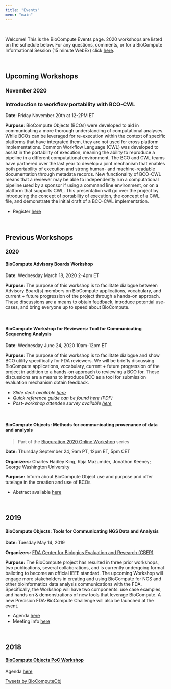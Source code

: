 ```yaml
---
title: "Events"
menu: "main"
---
```


<div class="col-lg-8 offset-lg-2 text-center">
<img src="/images/logo.workshop.png" class="img-fluid mx-auto d-block" alt="">
</div>

<br>

Welcome! This is the BioCompute Events page. 2020 workshops are listed on the schedule below. For any questions, comments, or for a BioCompute Informational Session (15 minute WebEx) click [here](https://forms.gle/MSXxoEKbTS9CueVa9).

<br>

<div class="row">

<div class="col-lg-9">
	
## <a name="upcoming"></a>Upcoming Workshops

### November 2020

### <a name="11-20-20"></a>Introduction to workflow portability with BCO-CWL 

**Date**: Friday November 20th at 12-2PM ET

**Purpose**: BioCompute Objects (BCOs) were developed to aid in communicating a more thorough understanding of computational analyses. While BCOs can be leveraged for re-execution within the context of specific platforms that have integrated them, they are not used for cross platform implementations. Common Workflow Language (CWL) was developed to assist in the portability of execution, meaning the ability to reproduce a pipeline in a different computational environment. The BCO and CWL teams have partnered over the last year to develop a joint mechanism that enables both portability of execution and strong human- and machine-readable documentation through metadata records. New functionality of BCO-CWL means that a reviewer may be able to independently run a computational pipeline used by a sponsor if using a command line environment, or on a platform that supports CWL. This presentation will go over the project by introducing the concept of portability of execution, the concept of a CWL file, and demonstrate the initial draft of a BCO-CWL implementation.

- Register [here](https://www.eventbrite.com/e/biocompute-workshop-for-reviewers-tool-for-communicating-sequencing-tickets-126603690045)

<br>

## Previous Workshops

### 2020

#### <a name="03-18-20"></a>BioCompute Advisory Boards Workshop

**Date**: Wednesday March 18, 2020 2-4pm ET

**Purpose**: The purpose of this workshop is to facilitate dialogue between Advisory Board(s) members on BioCompute applications, vocabulary, and current + future progression of the project through a hands-on approach. These discussions are a means to obtain feedback, introduce potential use-cases, and bring everyone up to speed about BioCompute.

<br>

#### <a name="06-24-20"></a>BioCompute Workshop for Reviewers: Tool for Communicating Sequencing Analysis

**Date**: Wednesday June 24, 2020 10am-12pm ET

**Purpose**: The purpose of this workshop is to facilitate dialogue and show BCO utility specifically for FDA reviewers. We will be briefly discussing BioCompute applications, vocabulary, current + future progression of the project in addition to a hands-on approach to reviewing a BCO for. These discussions are a means to introduce BCO as a tool for submission evaluation mechanism obtain feedback.

- _Slide deck available [here](/docs/ReviewerWorkshop_24June2020_Deck.pdf)_
- _Quick reference guide can be found [here](/docs/BCOCheatSheet.pdf) (PDF)_
- _Post-workshop attendee survey available [here](https://www.surveymonkey.com/r/Q9LXSC6)_

<br>

#### <a name="09-24-20"></a>BioCompute Objects: Methods for communicating provenance of data and analysis 

> Part of the [Biocuration 2020 Online Workshop](https://www.biocuration.org/biocuration-2020-online-workshops/) series

**Date:** Thursday September 24, 9am PT, 12pm ET, 5pm CET

**Organizers:** Charles Hadley King, Raja Mazumder, Jonathon Keeney; George Washington University

**Purpose:** Inform about BioCompute Object use and purpose and offer tutelage in the creation and use of BCOs

 - Abstract available [here](https://drive.google.com/file/d/1aYdfM6Ph2eJ9a1-1s96vFyiFQGkCtmsY/view)

<br>

## 2019

#### <a name="05-14-19"></a>BioCompute Objects: Tools for Communicating NGS Data and Analysis 

**Date:** Tuesday May 14, 2019

**Organizers:** [FDA Center for Biologics Evaluation and Research (CBER)](https://www.fda.gov/about-fda/fda-organization/center-biologics-evaluation-and-research-cber)

**Purpose:** The BioCompute project has resulted in three prior workshops, two publications, several collaborations, and is currently undergoing formal balloting to become an official IEEE standard. The upcoming Workshop will engage more stakeholders in creating and using BioCompute for NGS and other bioinformatics data analysis communications with the FDA. Specifically, the Workshop will have two components: use case examples, and hands on & demonstrations of new tools that leverage BioCompute. A new Precision FDA-BioCompute Challenge will also be launched at the event.

- Agenda [here](/2019-workshop-agenda.md)
- Meeting info [here](https://www.fda.gov/vaccines-blood-biologics/workshops-meetings-conferences-biologics/biocompute-objects-tools-communicating-ngs-data-and-analysis-public-workshop-05142019-05152019)

<br>

## 2018

#### [BioCompute Objects PoC Workshop](https://hive.biochemistry.gwu.edu/htscsrs/workshop_2018)

Agenda [here](https://hive.biochemistry.gwu.edu/htscsrs/agenda_2018)
</div>

<div class="col-lg-3">
	
<a class="twitter-timeline" 
  href="https://twitter.com/BioComputeObj?ref_src=twsrc%5Etfw" 
    data-height="2500"
    show-replies="true"
    data-chrome="nofooter"
    data-chrome="noheader"
    dnt="true">
  Tweets by BioComputeObj</a> 
  <script async src="https://platform.twitter.com/widgets.js" charset="utf-8"></script>
</div>

</div>